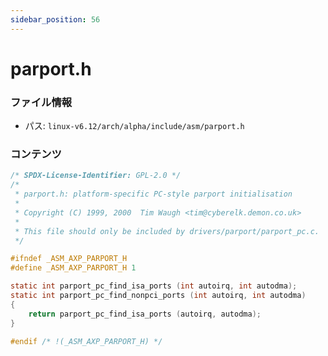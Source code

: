 ```yaml
---
sidebar_position: 56
---
```

# parport.h

### ファイル情報

- パス: `linux-v6.12/arch/alpha/include/asm/parport.h`

### コンテンツ

```h
/* SPDX-License-Identifier: GPL-2.0 */
/*
 * parport.h: platform-specific PC-style parport initialisation
 *
 * Copyright (C) 1999, 2000  Tim Waugh <tim@cyberelk.demon.co.uk>
 *
 * This file should only be included by drivers/parport/parport_pc.c.
 */

#ifndef _ASM_AXP_PARPORT_H
#define _ASM_AXP_PARPORT_H 1

static int parport_pc_find_isa_ports (int autoirq, int autodma);
static int parport_pc_find_nonpci_ports (int autoirq, int autodma)
{
	return parport_pc_find_isa_ports (autoirq, autodma);
}

#endif /* !(_ASM_AXP_PARPORT_H) */

```
